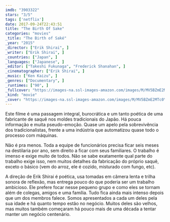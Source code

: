 ```yaml
---
imdb: "3903322"
stars: "3/5"
tags: ['netflix']
date: 2017-09-24T22:43:51
title: "The Birth Of Sake"
categories: "movies"
_title: "The Birth of Saké"
_year: "2015"
_director: ["Erik Shirai", ]
_writer: ["Erik Shirai", ]
_countries: ["Japan", ]
_languages: ["Japanese", ]
_editor: ["Takeshi Fukunaga", "Frederick Shanahan", ]
_cinematographer: ["Erik Shirai", ]
_music: ["Ken Kaizu", ]
_genres: ["Documentary", ]
_runtimes: ["90", ]
_fullcover: "https://images-na.ssl-images-amazon.com/images/M/MV5BZmE2MTc0YWYtY2QyMS00ODYyLTgzMzYtZmQ3ZWNmNDQxYWExXkEyXkFqcGdeQXVyNjY1OTY4MTk@.jpg"
_kind: "movie"
_cover: "https://images-na.ssl-images-amazon.com/images/M/MV5BZmE2MTc0YWYtY2QyMS00ODYyLTgzMzYtZmQ3ZWNmNDQxYWExXkEyXkFqcGdeQXVyNjY1OTY4MTk@._V1._SX94_SY140_.jpg"
---
```

Este filme é uma passagem integral, burocrática e um tanto poética de uma fabricante de saquê nos moldes tradicionais do Japão. Há pouca informação e muita pseudo-emoção. Quase um apelo pela sobrevivência dos tradicionalistas, frente a uma indústria que automatizou quase todo o processo com máquinas.

Não é pra menos. Toda a equipe de funcionários precisa ficar seis meses na destilaria por ano, sem direito a ficar com seus familiares. O trabalho é imenso e exige muito de todos. Não se sabe exatamente qual parte do trabalho exige isso, nem muitos detalhes da fabricação do próprio saquê, exceto o básico (vem do arroz, ele é cozido, misturado com fungo, etc).

A direção de Erik Shirai é poética, usa tomadas em câmera lenta e trilha sonora de reflexão, mas entrega pouco do que poderia ser um trabalho ambicioso. Ele prefere focar nesse pequeno grupo e como eles se tornam além de colegas, amigos e uma família. Tudo fica ainda mais intenso depois que um dos membros falece. Somos apresentados a cada um deles pela sua idade e há quanto tempo estão no negócio. Muitos deles são velhos, mas muitos também começaram há pouco mais de uma década a tentar manter um negócio centenário.
